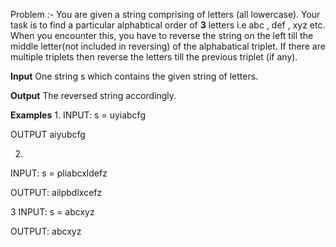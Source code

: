 Problem :- You are given a string comprising of letters (all lowercase). Your task is to find a particular alphabtical order of **3** letters i.e abc , def , xyz etc. When you encounter this,
you have to reverse the string on the left till the middle letter(not included in reversing) of the alphabatical triplet. If there are multiple triplets then reverse the letters till the previous triplet (if any).


**Input**
One string s which contains the given string of letters.

**Output**
The reversed string accordingly.

**Examples**
1. 
INPUT: 
 s = uyiabcfg

OUTPUT
 aiyubcfg


2.
INPUT:
 s = pliabcxldefz

OUTPUT:
 ailpbdlxcefz

3
INPUT:
 s = abcxyz
 
OUTPUT:
 abcxyz






